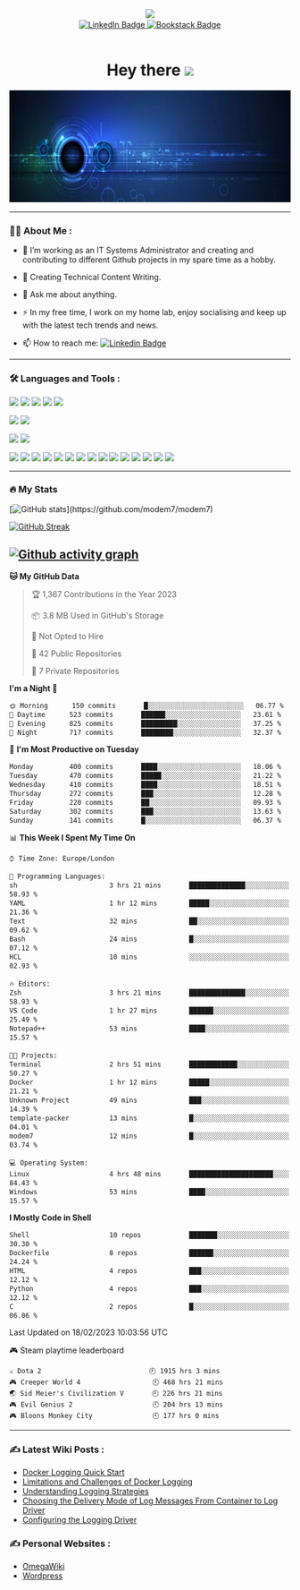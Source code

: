 <div id="header" align="center">
  <img src="https://media.giphy.com/media/f3iwJFOVOwuy7K6FFw/giphy.gif" width="300"/>
<div id="badges">
  <a href="https://www.linkedin.com/in/alexlaneit/">
    <img src="https://img.shields.io/badge/LinkedIn-blue?style=for-the-badge&logo=linkedin&logoColor=white" alt="LinkedIn Badge"/>
  </a>
  <a href="https://modem7.com">
  <img src="https://img.shields.io/badge/Bookstack-blue?style=for-the-badge&logo=BookStack&logoColor=white" alt="Bookstack Badge"/>
  </a>
</div>
  <img src="https://komarev.com/ghpvc/?username=modem7&style=flat-square&color=blue" alt=""/>
<h1>
  Hey there
  <img src="https://media.giphy.com/media/hvRJCLFzcasrR4ia7z/giphy.gif" width="30px"/>
</h1>
</div>

<div align="center">
  <img src="https://github.com/modem7/MiscAssets/blob/master/images/ezgif-6-79e26c05da.jpg" width="800" height="200"/>
</div>

---

### :man_technologist: About Me :
- :telescope: I’m working as an IT Systems Administrator and creating and contributing to different Github projects in my spare time as a hobby.

- :seedling: Creating Technical Content Writing.

- 💬 Ask me about anything.

- :zap: In my free time, I work on my home lab, enjoy socialising and keep up with the latest tech trends and news.

- :mailbox: How to reach me: [![Linkedin Badge](https://img.shields.io/badge/-AlexLaneIT-blue?style=flat&logo=Linkedin&logoColor=white)](https://www.linkedin.com/in/alexlaneit/)

---

### :hammer_and_wrench: Languages and Tools :
![](https://img.shields.io/badge/OS-Centos-informational?style=flat&logo=centos&logoColor=white&color=981e32)
![](https://img.shields.io/badge/OS-Debian-informational?style=flat&logo=debian&logoColor=white&color=981e32)
![](https://img.shields.io/badge/OS-RHEL-informational?style=flat&logo=red-hat&logoColor=white&color=981e32)
![](https://img.shields.io/badge/OS-Ubuntu-informational?style=flat&logo=ubuntu&logoColor=white&color=981e32)
![](https://img.shields.io/badge/OS-Windows-informational?style=flat&logo=windows&logoColor=white&color=981e32)

![](https://img.shields.io/badge/Editor-Notepad++-informational?style=flat&logo=notepadplusplus&logoColor=white&color=981e32)
![](https://img.shields.io/badge/Editor-Visual_Studio_Code-informational?style=flat&logo=visual-studio-code&logoColor=white&color=981e32)


![](https://img.shields.io/badge/Shell-Bash-informational?style=flat&logo=gnu-bash&logoColor=white&color=981e32)
![](https://img.shields.io/badge/Shell-ZSH-informational?style=flat&logo=gnu-bash&logoColor=white&color=981e32)

![](https://img.shields.io/badge/Tools-3CX-informational?style=flat&logoColor=white&color=981e32)
![](https://img.shields.io/badge/Tools-Ansible-informational?style=flat&logo=ansible&logoColor=white&color=981e32)
![](https://img.shields.io/badge/Tools-Arduino-informational?style=flat&logo=arduino&logoColor=white&color=981e32)
![](https://img.shields.io/badge/Tools-Borg-informational?style=flat&logoColor=white&color=981e32)
![](https://img.shields.io/badge/Tools-Docker-informational?style=flat&logo=docker&logoColor=white&color=981e32)
![](https://img.shields.io/badge/Tools-Drone_CI-informational?style=flat&logo=drone&logoColor=white&color=981e32)
![](https://img.shields.io/badge/Tools-Git-informational?style=flat&logo=git&logoColor=white&color=981e32)
![](https://img.shields.io/badge/Tools-Github-informational?style=flat&logo=github&logoColor=white&color=981e32)
![](https://img.shields.io/badge/Tools-Gitlab-informational?style=flat&logo=gitlab&logoColor=white&color=981e32)
![](https://img.shields.io/badge/Tools-Jira-informational?style=flat&logo=jira&logoColor=white&color=981e32)
![](https://img.shields.io/badge/Tools-Kanban-informational?style=flat&logoColor=white&color=981e32)
![](https://img.shields.io/badge/Tools-Nginx-informational?style=flat&logo=nginx&logoColor=white&color=981e32)
![](https://img.shields.io/badge/Tools-Raspberry_Pi-informational?style=flat&logo=raspberry-pi&logoColor=white&color=981e32)
![](https://img.shields.io/badge/Tools-Snyk-informational?style=flat&logo=snyk&logoColor=white&color=981e32)
![](https://img.shields.io/badge/Tools-Traefik-informational?style=flat&logo=traefikmesh&logoColor=white&color=981e32)

---

### :fire: My Stats
[![GitHub stats](https://github-readme-stats.vercel.app/api?username=modem7&show_icons=true&theme=codeSTACKr&count_private=true")](https://github.com/modem7/modem7)

[![GitHub Streak](http://github-readme-streak-stats.herokuapp.com?user=modem7&theme=elegant&hide_border=true&date_format=j%20M%5B%20Y%5D&background=DD272700)](https://git.io/streak-stats)

[![Github activity graph](https://github-readme-activity-graph.cyclic.app/graph?username=modem7&theme=elegant&custom_title=Contribution%20Graph&hide_border=true&bg_color=%20)](https://github.com/modem7/modem7)
---

<!--START_SECTION:waka-->
**🐱 My GitHub Data** 

> 🏆 1,367 Contributions in the Year 2023
 > 
> 📦 3.8 MB Used in GitHub's Storage 
 > 
> 🚫 Not Opted to Hire
 > 
> 📜 42 Public Repositories 
 > 
> 🔑 7 Private Repositories  
 > 
**I'm a Night 🦉** 

```text
🌞 Morning      150 commits       █░░░░░░░░░░░░░░░░░░░░░░░░   06.77 % 
🌆 Daytime      523 commits       ██████░░░░░░░░░░░░░░░░░░░   23.61 % 
🌃 Evening      825 commits       █████████░░░░░░░░░░░░░░░░   37.25 % 
🌙 Night        717 commits       ████████░░░░░░░░░░░░░░░░░   32.37 % 

```
📅 **I'm Most Productive on Tuesday** 

```text
Monday         400 commits       ████░░░░░░░░░░░░░░░░░░░░░   18.06 % 
Tuesday        470 commits       █████░░░░░░░░░░░░░░░░░░░░   21.22 % 
Wednesday      410 commits       ████░░░░░░░░░░░░░░░░░░░░░   18.51 % 
Thursday       272 commits       ███░░░░░░░░░░░░░░░░░░░░░░   12.28 % 
Friday         220 commits       ██░░░░░░░░░░░░░░░░░░░░░░░   09.93 % 
Saturday       302 commits       ███░░░░░░░░░░░░░░░░░░░░░░   13.63 % 
Sunday         141 commits       █░░░░░░░░░░░░░░░░░░░░░░░░   06.37 % 

```


📊 **This Week I Spent My Time On** 

```text
⌚︎ Time Zone: Europe/London

💬 Programming Languages: 
sh                       3 hrs 21 mins       ██████████████░░░░░░░░░░░   58.93 % 
YAML                     1 hr 12 mins        █████░░░░░░░░░░░░░░░░░░░░   21.36 % 
Text                     32 mins             ██░░░░░░░░░░░░░░░░░░░░░░░   09.62 % 
Bash                     24 mins             █░░░░░░░░░░░░░░░░░░░░░░░░   07.12 % 
HCL                      10 mins             ░░░░░░░░░░░░░░░░░░░░░░░░░   02.93 % 

🔥 Editors: 
Zsh                      3 hrs 21 mins       ██████████████░░░░░░░░░░░   58.93 % 
VS Code                  1 hr 27 mins        ██████░░░░░░░░░░░░░░░░░░░   25.49 % 
Notepad++                53 mins             ████░░░░░░░░░░░░░░░░░░░░░   15.57 % 

🐱‍💻 Projects: 
Terminal                 2 hrs 51 mins       ████████████░░░░░░░░░░░░░   50.27 % 
Docker                   1 hr 12 mins        █████░░░░░░░░░░░░░░░░░░░░   21.21 % 
Unknown Project          49 mins             ███░░░░░░░░░░░░░░░░░░░░░░   14.39 % 
template-packer          13 mins             █░░░░░░░░░░░░░░░░░░░░░░░░   04.01 % 
modem7                   12 mins             █░░░░░░░░░░░░░░░░░░░░░░░░   03.74 % 

💻 Operating System: 
Linux                    4 hrs 48 mins       █████████████████████░░░░   84.43 % 
Windows                  53 mins             ████░░░░░░░░░░░░░░░░░░░░░   15.57 % 

```

**I Mostly Code in Shell** 

```text
Shell                    10 repos            ███████░░░░░░░░░░░░░░░░░░   30.30 % 
Dockerfile               8 repos             ██████░░░░░░░░░░░░░░░░░░░   24.24 % 
HTML                     4 repos             ███░░░░░░░░░░░░░░░░░░░░░░   12.12 % 
Python                   4 repos             ███░░░░░░░░░░░░░░░░░░░░░░   12.12 % 
C                        2 repos             █░░░░░░░░░░░░░░░░░░░░░░░░   06.06 % 

```



 Last Updated on 18/02/2023 10:03:56 UTC
<!--END_SECTION:waka-->

<!-- steam-box start -->
🎮 Steam playtime leaderboard
```text
⚔️ Dota 2                           🕘 1915 hrs 3 mins
🎮 Creeper World 4                  🕘 468 hrs 21 mins
🌏 Sid Meier's Civilization V       🕘 226 hrs 21 mins
🎮 Evil Genius 2                    🕘 204 hrs 13 mins
🎮 Bloons Monkey City               🕘 177 hrs 0 mins
```
<!-- Powered by https://github.com/YouEclipse/steam-box . -->
<!-- steam-box end -->

---

### :writing_hand: Latest Wiki Posts :
<!-- BLOG-POST-LIST:START -->
- [Docker Logging Quick Start](https://www.modem7.com/books/managing-docker/page/docker-logging-quick-start)
- [Limitations and Challenges of Docker Logging](https://www.modem7.com/books/managing-docker/page/limitations-and-challenges-of-docker-logging)
- [Understanding Logging Strategies](https://www.modem7.com/books/managing-docker/page/understanding-logging-strategies)
- [Choosing the Delivery Mode of Log Messages From Container to Log Driver](https://www.modem7.com/books/managing-docker/page/choosing-the-delivery-mode-of-log-messages-from-container-to-log-driver)
- [Configuring the Logging Driver](https://www.modem7.com/books/managing-docker/page/configuring-the-logging-driver)
<!-- BLOG-POST-LIST:END -->

### :writing_hand: Personal Websites :
- [OmegaWiki](https://modem7.com)
- [Wordpress](https://modem7.wordpress.com)
